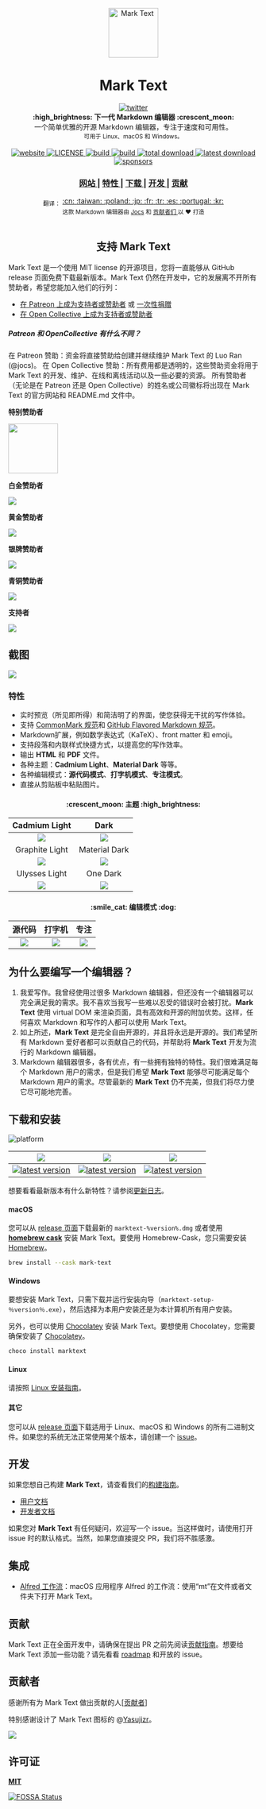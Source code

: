 <p align="center"><img src="../../static/logo-small.png" alt="Mark Text" width="100" height="100"></p>

<h1 align="center">Mark Text</h1>

<div align="center">
  <a href="https://twitter.com/intent/tweet?via=marktextme&url=https://github.com/marktext/marktext/&text=What%20do%20you%20want%20to%20say%20to%20app?&hashtags=happyMarkText">
    <img src="https://img.shields.io/twitter/url/https/github.com/marktext/marktext.svg?style=for-the-badge" alt="twitter">
  </a>
</div>
<div align="center">
  <strong>:high_brightness: 下一代 Markdown 编辑器 :crescent_moon:</strong><br>
  一个简单优雅的开源 Markdown 编辑器，专注于速度和可用性。<br>
  <sub>可用于 Linux、macOS 和 Windows。</sub>
</div>

<br>

<div align="center">
  <!-- Version -->
  <a href="https://marktext.github.io/website">
    <img src="https://badge.fury.io/gh/jocs%2Fmarktext.svg" alt="website">
  </a>
  <!-- License -->
  <a href="LICENSE">
    <img src="https://img.shields.io/github/license/marktext/marktext.svg" alt="LICENSE">
  </a>
  <!-- Build Status -->
  <a href="https://travis-ci.org/marktext/marktext/">
    <img src="https://travis-ci.org/marktext/marktext.svg?branch=master" alt="build">
  </a>
  <a href="https://ci.appveyor.com/project/marktext/marktext/branch/master">
    <img src="https://ci.appveyor.com/api/projects/status/l4gxgydj0i95hmxg/branch/master?svg=true" alt="build">
  </a>
  <!-- Downloads total -->
  <a href="https://github.com/marktext/marktext/releases">
    <img src="https://img.shields.io/github/downloads/marktext/marktext/total.svg" alt="total download">
  </a>
  <!-- Downloads latest release -->
  <a href="https://github.com/marktext/marktext/releases/latest">
    <img src="https://img.shields.io/github/downloads/marktext/marktext/v0.16.2/total.svg" alt="latest download">
  </a>
  <!-- sponsors -->
  <a href="https://opencollective.com/marktext">
    <img src="https://opencollective.com/marktext/tiers/silver-sponsors/badge.svg?label=SilverSponsors&color=brightgreen" alt="sponsors">
  </a>
</div>

<div align="center">
  <h3>
    <a href="https://marktext.app">
      网站
    </a>
    <span> | </span>
    <a href="https://github.com/marktext/marktext#features">
      特性
    </a>
    <span> | </span>
    <a href="https://github.com/marktext/marktext#download-and-installation">
      下载
    </a>
    <span> | </span>
    <a href="https://github.com/marktext/marktext#development">
      开发
    </a>
    <span> | </span>
    <a href="https://github.com/marktext/marktext#contribution">
      贡献
    </a>
  </h3>
</div>

<div align="center">
  <sub>翻译：</sub>
  <a href="docs/i18n/zh_cn.md#readme">
    <span>:cn:</span>
  </a>
  <a href="docs/i18n/zh_tw.md#readme">
    <span>:taiwan:</span>
  </a>
  <a href="docs/i18n/pl.md#readme">
    <span>:poland:</span>
  </a>
  <a href="docs/i18n/ja.md#readme">
    <span>:jp:</span>
  </a>
  <a href="docs/i18n/french.md#readme">
    <span>:fr:</span>
  </a>
  <a href="docs/i18n/tr.md#readme">
    <span>:tr:</span>
  </a>
  <a href="docs/i18n/spanish.md#readme">
    <span>:es:</span>
  </a>
  <a href="docs/i18n/pt.md#readme">
    <span>:portugal:</span>
  </a>
  <a href="docs/i18n/ko.md#readme">
    <span>:kr:</span>
  </a>
</div>

<div align="center">
  <sub>这款 Markdown 编辑器由
    <a href="https://github.com/Jocs">Jocs</a> 和
    <a href="https://github.com/marktext/marktext/graphs/contributors">
      贡献者们
    </a>
  以 ❤︎ 打造</sub>
</div>

<br />

<h2 align="center">支持 Mark Text</h2>

Mark Text 是一个使用 MIT license 的开源项目，您将一直能够从 GitHub release 页面免费下载最新版本。Mark Text 仍然在开发中，它的发展离不开所有赞助者，希望您能加入他们的行列：

- [在 Patreon 上成为支持者或赞助者](https://www.patreon.com/ranluo) 或 [一次性捐赠](https://github.com/Jocs/sponsor.me)
- [在 Open Collective 上成为支持者或赞助者](https://opencollective.com/marktext)

##### Patreon 和 OpenCollective 有什么不同？

在 Patreon 赞助：资金将直接赞助给创建并继续维护 Mark Text 的 Luo Ran (@jocs)。
在 Open Collective 赞助：所有费用都是透明的，这些赞助资金将用于 Mark Text 的开发、维护、在线和离线活动以及一些必要的资源。
所有赞助者（无论是在 Patreon 还是 Open Collective）的姓名或公司徽标将出现在 Mark Text 的官方网站和 README.md 文件中。

**特别赞助者**

<a href="https://www.dogedoge.com/">
 <img src="https://www.dogedoge.com/assets/new_logo.min.png" width="100" height="100">
</a>

**白金赞助者**

<a href="https://opencollective.com/marktext#platinum-sponsors">
 <img src="https://opencollective.com/marktext/tiers/platinum-sponsors.svg?avatarHeight=36&width=600">
</a>

**黄金赞助者**

<a href="https://opencollective.com/marktext#platinum-sponsors">
  <img src="https://opencollective.com/marktext/tiers/gold-sponsors.svg?avatarHeight=36&width=600">
</a>

**银牌赞助者**

<a href="https://opencollective.com/marktext#platinum-sponsors">
  <img src="https://opencollective.com/marktext/tiers/silver-sponsors.svg?avatarHeight=36&width=600">
</a>

**青铜赞助者**

<a href="https://opencollective.com/marktext#platinum-sponsors">
  <img src="https://opencollective.com/marktext/tiers/bronze-sponsors.svg?avatarHeight=36&width=600">
</a>

**支持者**

<a href="https://opencollective.com/marktext#backers">
  <img src="https://opencollective.com/marktext/tiers/backer.svg?avatarHeight=36&width=600">
</a>

## 截图

![](../../docs/marktext.png?raw=true)

### 特性

- 实时预览（所见即所得）和简洁明了的界面，使您获得无干扰的写作体验。
- 支持 [CommonMark 规范](https://spec.commonmark.org/0.29/)和 [GitHub Flavored Markdown 规范](https://github.github.com/gfm/)。
- Markdown扩展，例如数学表达式（KaTeX）、front matter 和 emoji。
- 支持段落和内联样式快捷方式，以提高您的写作效率。
- 输出 **HTML** 和 **PDF** 文件。
- 各种主题：**Cadmium Light**、**Material Dark** 等等。
- 各种编辑模式：**源代码模式**、**打字机模式**、**专注模式**。
- 直接从剪贴板中粘贴图片。

<h4 align="center">:crescent_moon: 主题 :high_brightness:</h4>

| Cadmium Light                                     | Dark                                            |
|:-------------------------------------------------:|:-----------------------------------------------:|
| ![](../../docs/themeImages/cadmium-light.png?raw=true)  | ![](../../docs/themeImages/dark.png?raw=true)         |
| Graphite Light                                    | Material Dark                                   |
| ![](../../docs/themeImages/graphite-light.png?raw=true) | ![](../../docs/themeImages/materal-dark.png?raw=true) |
| Ulysses Light                                     | One Dark                                        |
| ![](../../docs/themeImages/ulysses-light.png?raw=true)  | ![](../../docs/themeImages/one-dark.png?raw=true)     |

<h4 align="center">:smile_cat: 编辑模式 :dog:</h4>

| 源代码          | 打字机               | 专注               |
|:--------------------:|:------------------------:|:-------------------:|
| ![](../../docs/source.gif) | ![](../../docs/typewriter.gif) | ![](../../docs/focus.gif) |

## 为什么要编写一个编辑器？

1. 我爱写作。我曾经使用过很多 Markdown 编辑器，但还没有一个编辑器可以完全满足我的需求。我不喜欢当我写一些难以忍受的错误时会被打扰。**Mark Text** 使用 virtual DOM 来渲染页面，具有高效和开源的附加优势。这样，任何喜欢 Markdown 和写作的人都可以使用 Mark Text。
2. 如上所述，**Mark Text** 是完全自由开源的，并且将永远是开源的。我们希望所有 Markdown 爱好者都可以贡献自己的代码，并帮助将 **Mark Text** 开发为流行的 Markdown 编辑器。
3. Markdown 编辑器很多，各有优点，有一些拥有独特的特性。我们很难满足每个 Markdown 用户的需求，但是我们希望 **Mark Text** 能够尽可能满足每个 Markdown 用户的需求。尽管最新的 **Mark Text** 仍不完美，但我们将尽力使它尽可能地完善。

## 下载和安装

![platform](https://img.shields.io/static/v1.svg?label=Platform&message=Linux-64%20|%20macOS-64%20|%20Win-32%20|%20Win-64&style=for-the-badge)

| ![](https://raw.githubusercontent.com/wiki/ryanoasis/nerd-fonts/screenshots/v1.0.x/mac-pass-sm.png)                                                                                                  | ![](https://raw.githubusercontent.com/wiki/ryanoasis/nerd-fonts/screenshots/v1.0.x/windows-pass-sm.png)                                                                                                          | ![](https://raw.githubusercontent.com/wiki/ryanoasis/nerd-fonts/screenshots/v1.0.x/linux-pass-sm.png)                                                                                                                        |
|:----------------------------------------------------------------------------------------------------------------------------------------------------------------------------------------------------:|:----------------------------------------------------------------------------------------------------------------------------------------------------------------------------------------------------------------:|:----------------------------------------------------------------------------------------------------------------------------------------------------------------------------------------------------------------------------:|
| [![latest version](https://img.shields.io/github/downloads/marktext/marktext/latest/marktext.dmg.svg)](https://github.com/marktext/marktext/releases/download/v0.16.2/marktext.dmg) | [![latest version](https://img.shields.io/github/downloads/marktext/marktext/latest/marktext-setup.exe.svg)](https://github.com/marktext/marktext/releases/download/v0.16.2/marktext-setup.exe) | [![latest version](https://img.shields.io/github/downloads/marktext/marktext/latest/marktext-x86_64.AppImage.svg)](https://github.com/marktext/marktext/releases/download/v0.16.2/marktext-x86_64.AppImage) |

想要看看最新版本有什么新特性？请参阅[更新日志](.github/CHANGELOG.md)。

#### macOS

您可以从 [release 页面](https://github.com/marktext/marktext/releases/latest)下载最新的 `marktext-%version%.dmg` 或者使用 [**homebrew cask**](https://github.com/caskroom/homebrew-cask) 安装 Mark Text。要使用 Homebrew-Cask，您只需要安装 [Homebrew](https://brew.sh/)。

```bash
brew install --cask mark-text
```

#### Windows

要想安装 Mark Text，只需下载并运行安装向导（`marktext-setup-％version％.exe`），然后选择为本用户安装还是为本计算机所有用户安装。

另外，也可以使用 [Chocolatey](https://chocolatey.org/) 安装 Mark Text。要想使用 Chocolatey，您需要确保安装了 [Chocolatey](https://chocolatey.org/install)。

```bash
choco install marktext
```

#### Linux

请按照 [Linux 安装指南](../../docs/LINUX.md)。

#### 其它

您可以从 [release 页面](https://github.com/marktext/marktext/releases/latest)下载适用于 Linux、macOS 和 Windows 的所有二进制文件。如果您的系统无法正常使用某个版本，请创建一个 [issue](https://github.com/marktext/marktext/issues)。

## 开发

如果您想自己构建 **Mark Text**，请查看我们的[构建指南](../../docs/dev/BUILD.md)。

- [用户文档](../../docs/README.md)
- [开发者文档](../../docs/dev/README.md)

如果您对 **Mark Text** 有任何疑问，欢迎写一个 issue。当这样做时，请使用打开 issue 时的默认格式。当然，如果您直接提交 PR，我们将不胜感激。

## 集成

- [Alfred 工作流](http://www.packal.org/workflow/mark-text)：macOS 应用程序 Alfred 的工作流：使用“mt”在文件或者文件夹下打开 Mark Text。

## 贡献

Mark Text 正在全面开发中，请确保在提出 PR 之前先阅读[贡献指南](../../CONTRIBUTING.md)。想要给 Mark Text 添加一些功能？请先看看 [roadmap](../../ROADMAP.md) 和开放的 issue。

## 贡献者

感谢所有为 Mark Text 做出贡献的人[[贡献者](https://github.com/marktext/marktext/graphs/contributors)]

特别感谢设计了 Mark Text 图标的 @[Yasujizr](https://github.com/Yasujizr)。

<a href="https://github.com/marktext/marktext/graphs/contributors"><img src="https://opencollective.com/marktext/contributors.svg?width=890" /></a>

## 许可证

[**MIT**](../../LICENSE)

[![FOSSA Status](https://app.fossa.io/api/projects/git%2Bgithub.com%2Fmarktext%2Fmarktext.svg?type=large)](https://app.fossa.io/projects/git%2Bgithub.com%2Fmarktext%2Fmarktext?ref=badge_large)
